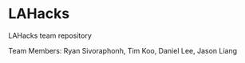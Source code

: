 # LAHacks
LAHacks team repository

Team Members: Ryan Sivoraphonh, Tim Koo, Daniel Lee, Jason Liang
